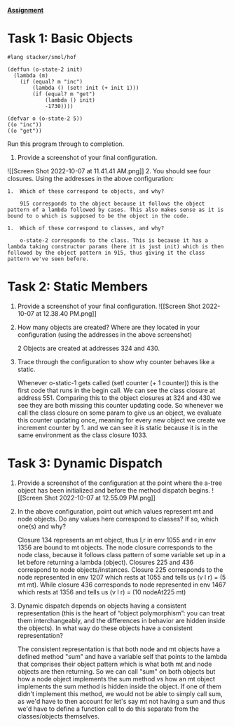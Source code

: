 [**Assignment**](https://docs.google.com/document/d/1TSguKP_MBOf03KyWZnlYC4Lk5-LPagdvtK29gRLiIoY/edit)

# Task 1: Basic Objects

```racket
#lang stacker/smol/hof

(deffun (o-state-2 init)
  (lambda (m)
    (if (equal? m "inc")
        (lambda () (set! init (+ init 1)))
        (if (equal? m "get")
            (lambda () init)
            -1730))))

(defvar o (o-state-2 5))
((o "inc"))
((o "get"))

```

Run this program through to completion.

1.  Provide a screenshot of your final configuration.

![[Screen Shot 2022-10-07 at 11.41.41 AM.png]]
2.  You should see four closures. Using the addresses in the above configuration:
    
	1.  Which of these correspond to objects, and why? 

		915 corresponds to the object because it follows the object pattern of a lambda followed by cases. This also makes sense as it is bound to o which is supposed to be the object in the code.
	    
	1.  Which of these correspond to classes, and why?
	
		o-state-2 corresponds to the class. This is because it has a lambda taking constructor params (here it is just init) which is then followed by the object pattern in 915, thus giving it the class pattern we've seen before.


# Task 2: Static Members


1.  Provide a screenshot of your final configuration.
	![[Screen Shot 2022-10-07 at 12.38.40 PM.png]]
2.  How many objects are created? Where are they located in your configuration (using the addresses in the above screenshot)

	2 Objects are created at addresses 324 and 430.

4. Trace through the configuration to show why counter behaves like a static.

	Whenever o-static-1 gets called (set! counter (+ 1 counter)) this is the first code that runs in the begin call. We can see the class closure at address 551. Comparing this to the object closures at 324 and 430 we see they are both missing this counter updating code. So whenever we call the class closure on some param to give us an object, we evaluate this counter updating once, meaning for every new object we create we increment counter by 1. and we can see it is static because it is in the same environment as the class closure 1033.


# Task 3: Dynamic Dispatch

1.  Provide a screenshot of the configuration at the point where the a-tree object has been initialized and before the method dispatch begins.
![[Screen Shot 2022-10-07 at 12.55.09 PM.png]]
2.  In the above configuration, point out which values represent mt and node objects. Do any values here correspond to classes? If so, which one(s) and why?

	Closure 134 represents an mt object, thus l,r in env 1055 and r in env 1356 are bound to mt objects. The node closure corresponds to the node class, because it follows class pattern of some variable set up in a let before returning a lambda (object). Closures 225 and 436 correspond to node objects/instances. Closure 225 corresponds to the node represented in env 1207 which rests at 1055 and tells us (v l r) = (5 mt mt). While closure 436 corresponds to node represented in env 1467 which rests at 1356 and tells us (v l r) = (10 nodeAt225 mt)
    
3.  Dynamic dispatch depends on objects having a consistent representation (this is the heart of “object polymorphism”: you can treat them interchangeably, and the differences in behavior are hidden inside the objects). In what way do these objects have a consistent representation?

	The consistent representation is that both node and mt objects have a defined method "sum" and have a variable self that points to the lambda that comprises their object pattern which is what both mt and node objects are then returning. So we can call "sum" on both objects but how a node object implements the sum method vs how an mt object implements the sum method is hidden inside the object. If one of them didn't implement this method, we would not be able to simply call sum, as we'd have to then account for let's say mt not having a sum and thus we'd have to define a function call to do this separate from the classes/objects themselves.


    

